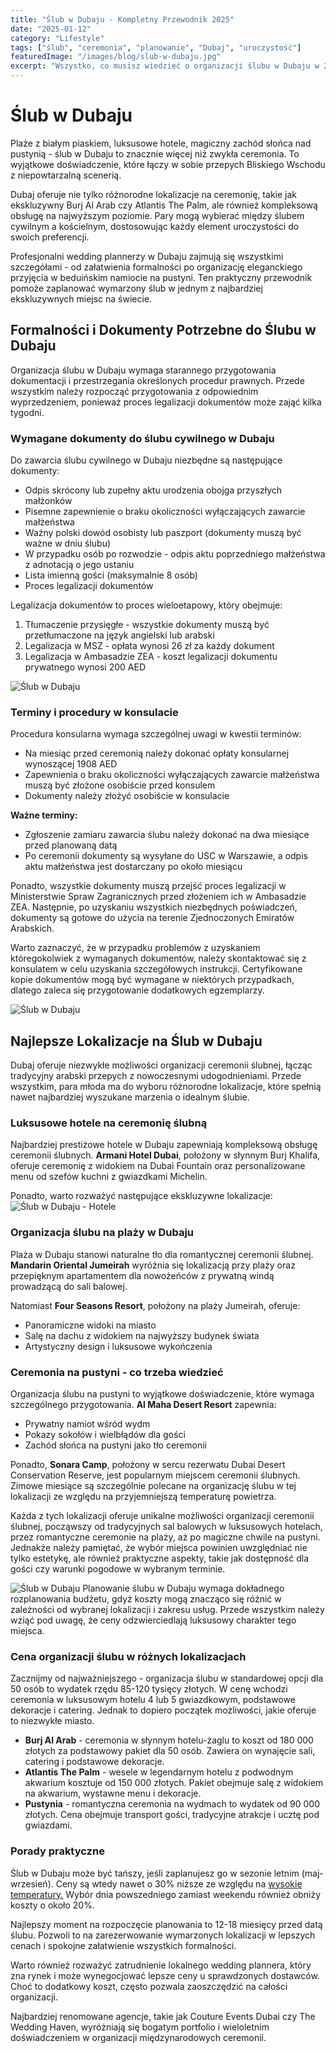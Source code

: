 ```yaml
---
title: "Ślub w Dubaju - Kompletny Przewodnik 2025"
date: "2025-01-12"
category: "Lifestyle"
tags: ["ślub", "ceremonia", "planowanie", "Dubaj", "uroczystość"]
featuredImage: "/images/blog/slub-w-dubaju.jpg"
excerpt: "Wszystko, co musisz wiedzieć o organizacji ślubu w Dubaju w 2025 roku - od formalności prawnych po wybór lokalizacji i planowanie ceremonii."
---
```


# Ślub w Dubaju

Plaże z białym piaskiem, luksusowe hotele, magiczny zachód słońca nad pustynią - ślub w Dubaju to znacznie więcej niż zwykła ceremonia. To wyjątkowe doświadczenie, które łączy w sobie przepych Bliskiego Wschodu z niepowtarzalną scenerią.

Dubaj oferuje nie tylko różnorodne lokalizacje na ceremonię, takie jak ekskluzywny Burj Al Arab czy Atlantis The Palm, ale również kompleksową obsługę na najwyższym poziomie. Pary mogą wybierać między ślubem cywilnym a kościelnym, dostosowując każdy element uroczystości do swoich preferencji.

Profesjonalni wedding plannerzy w Dubaju zajmują się wszystkimi szczegółami - od załatwienia formalności po organizację eleganckiego przyjęcia w beduińskim namiocie na pustyni. Ten praktyczny przewodnik pomoże zaplanować wymarzony ślub w jednym z najbardziej ekskluzywnych miejsc na świecie.

## Formalności i Dokumenty Potrzebne do Ślubu w Dubaju
Organizacja ślubu w Dubaju wymaga starannego przygotowania dokumentacji i przestrzegania określonych procedur prawnych. Przede wszystkim należy rozpocząć przygotowania z odpowiednim wyprzedzeniem, ponieważ proces legalizacji dokumentów może zająć kilka tygodni.

### Wymagane dokumenty do ślubu cywilnego w Dubaju
Do zawarcia ślubu cywilnego w Dubaju niezbędne są następujące dokumenty:
- Odpis skrócony lub zupełny aktu urodzenia obojga przyszłych małżonków
- Pisemne zapewnienie o braku okoliczności wyłączających zawarcie małżeństwa
- Ważny polski dowód osobisty lub paszport (dokumenty muszą być ważne w dniu ślubu)
- W przypadku osób po rozwodzie - odpis aktu poprzedniego małżeństwa z adnotacją o jego ustaniu
- Lista imienną gości (maksymalnie 8 osób)
- Proces legalizacji dokumentów

Legalizacja dokumentów to proces wieloetapowy, który obejmuje:

1. Tłumaczenie przysięgłe - wszystkie dokumenty muszą być przetłumaczone na język angielski lub arabski
2. Legalizacja w MSZ - opłata wynosi 26 zł za każdy dokument
3. Legalizacja w Ambasadzie ZEA - koszt legalizacji dokumentu prywatnego wynosi 200 AED

![Ślub w Dubaju](/images/blog/slub-w-dubaju-2.jpg)
### Terminy i procedury w konsulacie
Procedura konsularna wymaga szczególnej uwagi w kwestii terminów:
- Na miesiąc przed ceremonią należy dokonać opłaty konsularnej wynoszącej 1908 AED
- Zapewnienia o braku okoliczności wyłączających zawarcie małżeństwa muszą być złożone osobiście przed konsulem
- Dokumenty należy złożyć osobiście w konsulacie

**Ważne terminy:**
- Zgłoszenie zamiaru zawarcia ślubu należy dokonać na dwa miesiące przed planowaną datą
- Po ceremonii dokumenty są wysyłane do USC w Warszawie, a odpis aktu małżeństwa jest dostarczany po około miesiącu

Ponadto, wszystkie dokumenty muszą przejść proces legalizacji w Ministerstwie Spraw Zagranicznych przed złożeniem ich w Ambasadzie ZEA. Następnie, po uzyskaniu wszystkich niezbędnych poświadczeń, dokumenty są gotowe do użycia na terenie Zjednoczonych Emiratów Arabskich.

Warto zaznaczyć, że w przypadku problemów z uzyskaniem któregokolwiek z wymaganych dokumentów, należy skontaktować się z konsulatem w celu uzyskania szczegółowych instrukcji. Certyfikowane kopie dokumentów mogą być wymagane w niektórych przypadkach, dlatego zaleca się przygotowanie dodatkowych egzemplarzy.

![Ślub w Dubaju](/images/blog/slub-w-dubaju-3.jpg)
## Najlepsze Lokalizacje na Ślub w Dubaju
Dubaj oferuje niezwykłe możliwości organizacji ceremonii ślubnej, łącząc tradycyjny arabski przepych z nowoczesnymi udogodnieniami. Przede wszystkim, para młoda ma do wyboru różnorodne lokalizacje, które spełnią nawet najbardziej wyszukane marzenia o idealnym ślubie.

### Luksusowe hotele na ceremonię ślubną
Najbardziej prestiżowe hotele w Dubaju zapewniają kompleksową obsługę ceremonii ślubnych. **Armani Hotel Dubai**, położony w słynnym Burj Khalifa, oferuje ceremonię z widokiem na Dubai Fountain oraz personalizowane menu od szefów kuchni z gwiazdkami Michelin.

Ponadto, warto rozważyć następujące ekskluzywne lokalizacje:
![Ślub w Dubaju - Hotele](/images/blog/hotele-slub-w-dubaju.jpg)

### Organizacja ślubu na plaży w Dubaju
Plaża w Dubaju stanowi naturalne tło dla romantycznej ceremonii ślubnej. **Mandarin Oriental Jumeirah** wyróżnia się lokalizacją przy plaży oraz przepięknym apartamentem dla nowożeńców z prywatną windą prowadzącą do sali balowej.

Natomiast **Four Seasons Resort**, położony na plaży Jumeirah, oferuje:

- Panoramiczne widoki na miasto
- Salę na dachu z widokiem na najwyższy budynek świata
- Artystyczny design i luksusowe wykończenia

### Ceremonia na pustyni - co trzeba wiedzieć
Organizacja ślubu na pustyni to wyjątkowe doświadczenie, które wymaga szczególnego przygotowania. **Al Maha Desert Resort** zapewnia:

- Prywatny namiot wśród wydm
- Pokazy sokołów i wielbłądów dla gości
- Zachód słońca na pustyni jako tło ceremonii

Ponadto, **Sonara Camp**, położony w sercu rezerwatu Dubai Desert Conservation Reserve, jest popularnym miejscem ceremonii ślubnych. Zimowe miesiące są szczególnie polecane na organizację ślubu w tej lokalizacji ze względu na przyjemniejszą temperaturę powietrza.

Każda z tych lokalizacji oferuje unikalne możliwości organizacji ceremonii ślubnej, począwszy od tradycyjnych sal balowych w luksusowych hotelach, przez romantyczne ceremonie na plaży, aż po magiczne chwile na pustyni. Jednakże należy pamiętać, że wybór miejsca powinien uwzględniać nie tylko estetykę, ale również praktyczne aspekty, takie jak dostępność dla gości czy warunki pogodowe w wybranym terminie.

![Ślub w Dubaju](/images/blog/slub-w-dubaju-4.jpg)
Planowanie ślubu w Dubaju wymaga dokładnego rozplanowania budżetu, gdyż koszty mogą znacząco się różnić w zależności od wybranej lokalizacji i zakresu usług. Przede wszystkim należy wziąć pod uwagę, że ceny odzwierciedlają luksusowy charakter tego miejsca.

### Cena organizacji ślubu w różnych lokalizacjach
Zacznijmy od najważniejszego - organizacja ślubu w standardowej opcji dla 50 osób to wydatek rzędu 85-120 tysięcy złotych. W cenę wchodzi ceremonia w luksusowym hotelu 4 lub 5 gwiazdkowym, podstawowe dekoracje i catering. Jednak to dopiero początek możliwości, jakie oferuje to niezwykłe miasto.

- **Burj Al Arab** - ceremonia w słynnym hotelu-żaglu to koszt od 180 000 złotych za podstawowy pakiet dla 50 osób. Zawiera on wynajęcie sali, catering i podstawowe dekoracje.
- **Atlantis The Palm** - wesele w legendarnym hotelu z podwodnym akwarium kosztuje od 150 000 złotych. Pakiet obejmuje salę z widokiem na akwarium, wystawne menu i dekoracje.
- **Pustynia** - romantyczna ceremonia na wydmach to wydatek od 90 000 złotych. Cena obejmuje transport gości, tradycyjne atrakcje i ucztę pod gwiazdami.


### Porady praktyczne
Ślub w Dubaju może być tańszy, jeśli zaplanujesz go w sezonie letnim (maj-wrzesień). Ceny są wtedy nawet o 30% niższe ze względu na [wysokie temperatury.](/kiedy-jechac#temperatury) Wybór dnia powszedniego zamiast weekendu również obniży koszty o około 20%.

Najlepszy moment na rozpoczęcie planowania to 12-18 miesięcy przed datą ślubu. Pozwoli to na zarezerwowanie wymarzonych lokalizacji w lepszych cenach i spokojne załatwienie wszystkich formalności.

Warto również rozważyć zatrudnienie lokalnego wedding plannera, który zna rynek i może wynegocjować lepsze ceny u sprawdzonych dostawców. Choć to dodatkowy koszt, często pozwala zaoszczędzić na całości organizacji.

Najbardziej renomowane agencje, takie jak Couture Events Dubai czy The Wedding Haven, wyróżniają się bogatym portfolio i wieloletnim doświadczeniem w organizacji międzynarodowych ceremonii.